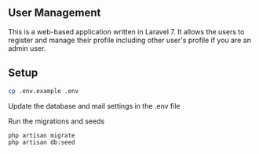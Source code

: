## User Management
This is a web-based application written in Laravel 7. It allows the users to register and manage their profile including other user's profile if you are an admin user.

## Setup

```bash
cp .env.example .env
```
Update the database and mail settings in the .env file

Run the migrations and seeds
```bash
php artisan migrate
php artisan db:seed

